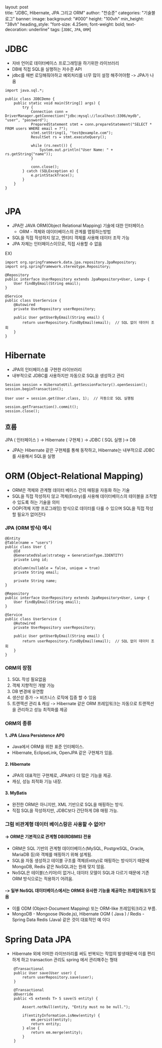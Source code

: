 layout: post  
title: "JDBC, Hibernate, JPA 그리고 ORM"
author: "천승준"
categories: "기술블로그"
banner:
  image: 
  background: "#000"
  height: "100vh"
  min_height: "38vh"
  heading_style: "font-size: 4.25em; font-weight: bold; text-decoration: underline"
  tags: [`JDBC`, `JPA`, `ORM`]


# JDBC
- 자바 언어로 데이터베이스 프로그래밍을 하기위한 라이브러리
- DB에 직접 SQL을 실행하는 저수준 API
- jdbc를 매번 로딩해줘야하고 예외처리를 너무 많이 설정 해주어야함 -> JPA가 나옴

```
import java.sql.*;

public class JDBCDemo {
    public static void main(String[] args) {
        try {
            Connection conn = DriverManager.getConnection("jdbc:mysql://localhost:3306/mydb", "user", "password");
            PreparedStatement stmt = conn.prepareStatement("SELECT * FROM users WHERE email = ?");
            stmt.setString(1, "test@example.com");
            ResultSet rs = stmt.executeQuery();
            
            while (rs.next()) {
                System.out.println("User Name: " + rs.getString("name"));
            }

            conn.close();
        } catch (SQLException e) {
            e.printStackTrace();
        }
    }
}


```


# JPA

- JPA란 JAVA ORM(Object Relational Mapping) 기술에 대한 인터페이스
  - ORM - 객체와 데이터베이스의 관계를 맵핑하는방법
- SQL을 직접 작성하지 않고, 엔티티 객체를 사용해 데이터 조작 가능
- JPA 자체는 인터페이스이므로, 직접 사용할 수 없음

EX)
```
import org.springframework.data.jpa.repository.JpaRepository;
import org.springframework.stereotype.Repository;

@Repository
public interface UserRepository extends JpaRepository<User, Long> {
    User findByEmail(String email);
}

```

```
@Service
public class UserService {
    @Autowired
    private UserRepository userRepository;

    public User getUserByEmail(String email) {
        return userRepository.findByEmail(email);  // SQL 없이 데이터 조회
    }
}
```

# Hibernate
- JPA의 인터페이스를 구현한 라이브러리
- 내부적으로 JDBC를 사용하지만 자동으로 SQL을 생성하고 관리

```
Session session = HibernateUtil.getSessionFactory().openSession();
session.beginTransaction();

User user = session.get(User.class, 1);  // 자동으로 SQL 실행됨

session.getTransaction().commit();
session.close();

```

## 흐름
JPA ( 인터페이스 ) -> Hibernate ( 구현체 ) -> JDBC ( SQL 실행 )-> DB

- JPA는 Hibernate 같은 구현체를 통해 동작하고, Hibernate는 내부적으로 JDBC를 사용해서 SQL을 실행



# ORM (Object-Relational Mapping)
- ORM은 객체와 관계형 데이터 베이스 간의 매핑을 자동화 하는 기술
- SQL을 직접 작성하지 않고 객체(Entity)를 사용해 데이터베이스의 테이블을 조작할 수 있도록 하는 기술을 의미
- OOP(객체 지향 프로그래밍) 방식으로 데이터를 다룰 수 있으며 SQL을 직접 작성할 필요가 없어진다


### JPA (ORM 방식) 예시
```
@Entity
@Table(name = "users")
public class User {
    @Id
    @GeneratedValue(strategy = GenerationType.IDENTITY)
    private Long id;
    
    @Column(nullable = false, unique = true)
    private String email;
    
    private String name;
}

```

```
@Repository
public interface UserRepository extends JpaRepository<User, Long> {
    User findByEmail(String email);
}

```

```
@Service
public class UserService {
    @Autowired
    private UserRepository userRepository;

    public User getUserByEmail(String email) {
        return userRepository.findByEmail(email);  // SQL 없이 데이터 조회
    }
}
```

### ORM의 장점
1. SQL 작성 필요없음
2. 객체 지향적인 개발 가능
3. DB 변경에 유연함
4. 생산성 증가 -> 비즈니스 로직에 집중 할 수 있음
5. 트랜잭션 관리 & 캐싱 -> Hibernate 같은 ORM 프레임워크는 자동으로 트랜잭션을 관리하고 성능 최적화를 제공

### ORM의 종류
#### 1. JPA (Java Persistence API)
- Java에서 ORM을 위한 표준 인터페이스.
- Hibernate, EclipseLink, OpenJPA 같은 구현체가 있음.

#### 2. Hibernate
- JPA의 대표적인 구현체로, JPA보다 더 많은 기능을 제공.
- 캐싱, 성능 최적화 기능 내장.

#### 3. MyBatis
- 완전한 ORM은 아니지만, XML 기반으로 SQL을 매핑하는 방식.
- 직접 SQL을 작성하지만, JDBC보다 간단하게 DB 매핑 가능.

### 그럼 비관계형 데이터 베이스랑은 사용할 수 없어?

#### -> ORM은 기본적으로 관계형 DB(RDBMS) 전용

- ORM은 SQL 기반의 관계형 데이터베이스(MySQL, PostgreSQL, Oracle, MariaDB 등)와 객체를 매핑하기 위해 설계됨.
- SQL을 자동 생성하고 테이블 구조를 객체(Entity)로 매핑하는 방식이기 때문에 MongoDB, Redis 같은 NoSQL과는 원래 맞지 않음.
- NoSQL은 테이블(스키마)이 없거나, 데이터 모델이 SQL과 다르기 때문에 기존 ORM 방식으로는 적용하기 어려움.

#### -> 일부 NoSQL 데이터베이스에서는 ORM과 유사한 기능을 제공하는 프레임워크가 있음
- 이를 ODM (Object-Document Mapping) 또는 ORM-like 프레임워크라고 부름.
- MongoDB - Mongoose (Node.js), Hibernate OGM ( Java ) / Redis - Spring Data Redis (Java) 같은 것이 대표적인 예 이다

# Spring Data JPA
- Hibernate 외에 어떠한 라이브러리를 써도 반복되는 작업의 발생때문에 이를 편리하게 하고 transaction 관리도 spring 에서 관리해주는 형태

```
    @Transactional
    public User save(User user) {
        return userRepository.save(user);
    }
    
    @Transactional
    @Override
    public <S extends T> S save(S entity) {
        
        Assert.notNull(entity, "Entity must no be null.");
        
        if(entityInformation.isNew(entity) {
            em.persist(entity);
            return entity;
        } else {
            return em.merge(entity);
        }
    }
    
```